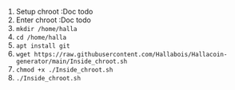 1. Setup chroot :Doc todo
2. Enter chroot :Doc todo
3. ```mkdir /home/halla```
4. ```cd /home/halla```
5. ```apt install git```
6. ```wget https://raw.githubusercontent.com/Hallabois/Hallacoin-generator/main/Inside_chroot.sh```
7. ```chmod +x ./Inside_chroot.sh```
8. ```./Inside_chroot.sh```
